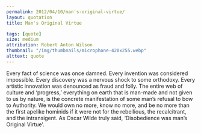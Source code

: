 ```yaml
---
permalink: 2012/04/10/man's-original-virtue/
layout: quotation
title: Man's Original Virtue

tags: [quote]
size: medium
attribution: Robert Anton Wilson
thumbnail: "/img/thumbnails/microphone-420x255.webp"
alttext: quote
---
```


Every fact of science was once damned. Every invention was considered impossible. Every discovery was a nervous shock
to some orthodoxy. Every artistic innovation was denounced as fraud and folly. The entire web of culture and ‘progress,’
everything on earth that is man-made and not given to us by nature, is the concrete manifestation of some man’s refusal
to bow to Authority. We would own no more, know no more, and be no more than the first apelike hominids if it were
not for the rebellious, the recalcitrant, and the intransigent. As Oscar Wilde truly said, ‘Disobedience was
man’s Original Virtue'.
